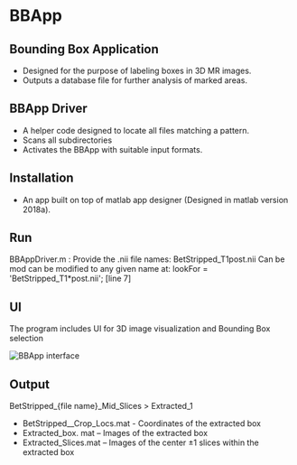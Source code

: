 
# BBApp

## Bounding Box Application
- Designed for the purpose of labeling boxes in 3D MR images.
- Outputs a database file for further analysis of marked areas.

## BBApp Driver
- A helper code designed to locate all files matching a pattern.
- Scans all subdirectories 
- Activates the BBApp with suitable input formats.

## Installation
- An app built on top of matlab app designer (Designed in matlab version 2018a).

## Run
BBAppDriver.m : Provide the .nii file names:
BetStripped_T1post.nii 
Can be mod can be modified to any given name at:
lookFor = 'BetStripped_T1*post.nii'; [line 7]

## UI
The program includes UI for 3D image visualization and Bounding Box selection

![BBApp interface](https://drive.google.com/uc?export=view&id=0BzANjYEFuIdjS1Jpbmp6UHg1enVmZ3hxZElkcnBvOEdncS1Z)

## Output
BetStripped_{file name}_Mid_Slices > Extracted_1
 - BetStripped_<file name>_Crop_Locs.mat - Coordinates of the extracted box
 - Extracted_box. mat – Images of the extracted box
 - Extracted_Slices.mat – Images of the center ±1 slices within the extracted box
